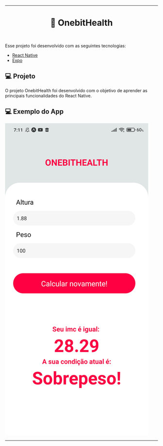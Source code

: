 
---
<h1 align="center">
  🚀 OnebitHealth
</h1>
<br>

Esse projeto foi desenvolvido com as seguintes tecnologias:

- [React Native](https://reactnative.dev/)
- [Expo](https://expo.dev/)

## 💻 Projeto

O projeto OnebitHealth foi desenvolvido com o objetivo de aprender as principais funcionalidades do React Native.

##  💻 Exemplo do App
![alt text](https://github.com/GUIFRE88/onebithealth/blob/master/app.jpg)

----
